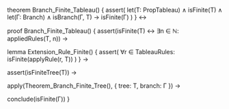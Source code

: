 theorem Branch_Finite_Tableau() {
  assert(
    let(T: PropTableau) ∧
    isFinite(T) ∧
    let(Γ: Branch) ∧
    isBranch(Γ, T) →
    isFinite(Γ)
  )
} ↔

proof Branch_Finite_Tableau() {
  assert(isFinite(T) ↔ ∃n ∈ ℕ: appliedRules(T, n)) →
  
  lemma Extension_Rule_Finite() {
    assert(
      ∀r ∈ TableauRules:
      isFinite(applyRule(r, T))
    )
  } →
  
  assert(isFiniteTree(T)) →
  
  apply(Theorem_Branch_Finite_Tree(), {
    tree: T,
    branch: Γ
  }) →
  
  conclude(isFinite(Γ))
}